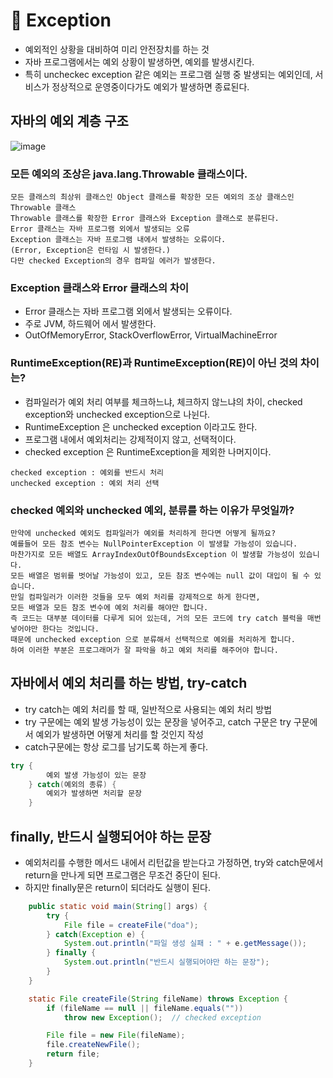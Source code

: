 # 🥕 Exception
- 예외적인 상황을 대비하여 미리 안전장치를 하는 것
- 자바 프로그램에서는 예외 상황이 발생하면, 예외를 발생시킨다.
- 특히 uncheckec exception 같은 예외는 프로그램 실행 중 발생되는 예외인데, 서비스가 정상적으로 운영중이다가도 예외가 발생하면 종료된다.

## 자바의 예외 계층 구조
![image](https://github.com/sengmin14/CS-Study/assets/140876841/a52707e1-39f7-4b1c-a2a6-5ef3aefe324b)

### 모든 예외의 조상은 java.lang.Throwable 클래스이다.
```
모든 클래스의 최상위 클래스인 Object 클래스를 확장한 모든 예외의 조상 클래스인 Throwable 클래스
Throwable 클래스를 확장한 Error 클래스와 Exception 클래스로 분류된다.
Error 클래스는 자바 프로그램 외에서 발생되는 오류
Exception 클래스는 자바 프로그램 내에서 발생하는 오류이다.
(Error, Exception은 런타임 시 발생한다.)
다만 checked Exception의 경우 컴파일 에러가 발생한다.
```

### Exception 클래스와 Error 클래스의 차이
- Error 클래스는 자바 프로그램 외에서 발생되는 오류이다.
- 주로 JVM, 하드웨어 에서 발생한다.
- OutOfMemoryError, StackOverflowError, VirtualMachineError

### RuntimeException(RE)과 RuntimeException(RE)이 아닌 것의 차이는?
- 컴파일러가 예외 처리 여부를 체크하느냐, 체크하지 않느냐의 차이, checked exception와 unchecked exception으로 나뉜다.
- RuntimeException 은 unchecked exception 이라고도 한다.
- 프로그램 내에서 예외처리는 강제적이지 않고, 선택적이다.
- checked exception 은 RuntimeException을 제외한 나머지이다.
```
checked exception : 예외를 반드시 처리
unchecked exception : 예외 처리 선택
```

### checked 예외와 unchecked 예외, 분류를 하는 이유가 무엇일까?
```
만약에 unchecked 예외도 컴파일러가 예외를 처리하게 한다면 어떻게 될까요?
예를들어 모든 참조 변수는 NullPointerException 이 발생할 가능성이 있습니다.
마찬가지로 모든 배열도 ArrayIndexOutOfBoundsException 이 발생할 가능성이 있습니다.
모든 배열은 범위를 벗어날 가능성이 있고, 모든 참조 변수에는 null 값이 대입이 될 수 있습니다.
만일 컴파일러가 이러한 것들을 모두 예외 처리를 강제적으로 하게 한다면,
모든 배열과 모든 참조 변수에 예외 처리를 해야만 합니다.
즉 코드는 대부분 데이터를 다루게 되어 있는데, 거의 모든 코드에 try catch 블럭을 매번 넣어야만 한다는 것입니다.
때문에 unchecked exception 으로 분류해서 선택적으로 예외를 처리하게 합니다.
하여 이러한 부분은 프로그래머가 잘 파악을 하고 예외 처리를 해주어야 합니다.
```

## 자바에서 예외 처리를 하는 방법, try-catch
- try catch는 예외 처리를 할 때, 일반적으로 사용되는 예외 처리 방법
- try 구문에는 예외 발생 가능성이 있는 문장을 넣어주고, catch 구문은 try 구문에서 예외가 발생하면 어떻게 처리를 할 것인지 작성
- catch구문에는 항상 로그를 남기도록 하는게 좋다.

``` java
try {
        예외 발생 가능성이 있는 문장
    } catch(예외의 종류) {
        예외가 발생하면 처리할 문장
    }
```

## finally, 반드시 실행되어야 하는 문장
- 예외처리를 수행한 메서드 내에서 리턴값을 받는다고 가정하면, try와 catch문에서 return을 만나게 되면 프로그램은 무조건 중단이 된다.
- 하지만 finally문은 return이 되더라도 실행이 된다.

``` java
    public static void main(String[] args) {
        try {
            File file = createFile("doa");
        } catch(Exception e) {
            System.out.println("파일 생성 실패 : " + e.getMessage());
        } finally {
            System.out.println("반드시 실행되어야만 하는 문장");
        }
    }

    static File createFile(String fileName) throws Exception {
        if (fileName == null || fileName.equals(""))
            throw new Exception();  // checked exception

        File file = new File(fileName);
        file.createNewFile();
        return file;
    }

```


